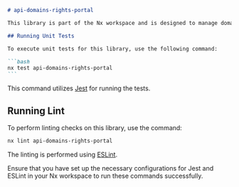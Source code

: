 ````markdown
# api-domains-rights-portal

This library is part of the Nx workspace and is designed to manage domain rights-related operations.

## Running Unit Tests

To execute unit tests for this library, use the following command:

```bash
nx test api-domains-rights-portal
```
````

This command utilizes [Jest](https://jestjs.io) for running the tests.

## Running Lint

To perform linting checks on this library, use the command:

```bash
nx lint api-domains-rights-portal
```

The linting is performed using [ESLint](https://eslint.org/).

Ensure that you have set up the necessary configurations for Jest and ESLint in your Nx workspace to run these commands successfully.

```

```
